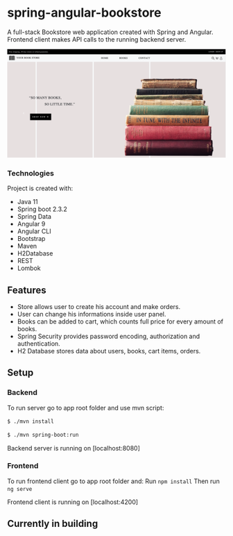 # spring-angular-bookstore
A full-stack Bookstore web application created with Spring and Angular.
Frontend client makes API calls to the running backend server.

![Site image](./img/site.png)

### Technologies

Project is created with:
* Java 11
* Spring boot 2.3.2
* Spring Data
* Angular 9
* Angular CLI
* Bootstrap
* Maven
* H2Database
* REST
* Lombok

## Features

  - Store allows user to create his account and make orders.
  - User can change his informations inside user panel.
  - Books can be added to cart, which counts full price for every amount of books.
  - Spring Security provides password encoding, authorization and authentication.
  - H2 Database stores data about users, books, cart items, orders.

## Setup

### Backend

To run server go to app root folder and use mvn script:

```sh
$ ./mvn install
```

```sh
$ ./mvn spring-boot:run
```

Backend server is running on [localhost:8080]

### Frontend

To run frontend client go to app root folder and:
Run `npm install`
Then run `ng serve`

Frontend client is running on [localhost:4200]

## Currently in building
